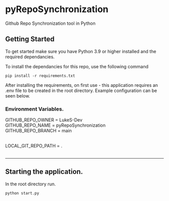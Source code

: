 # pyRepoSynchronization

Github Repo Synchronization tool in Python

## Getting Started

To get started make sure you have Python 3.9 or higher installed and the required dependancies. 

To install the dependancies for this repo, use the following command

```
pip install -r requirements.txt 
```

After installing the requirements, on first use - this application requires an .env file to be created in the root directory. Example configuration can be seen below.<br>

### Environment Variables.

GITHUB_REPO_OWNER   = LukeS-Dev <br>
GITHUB_REPO_NAME    = pyRepoSynchronization <br>
GITHUB_REPO_BRANCH  = main <br><br>

LOCAL_GIT_REPO_PATH = . <br><br>

---
## Starting the application.

In the root directory run. 

```
python start.py
```